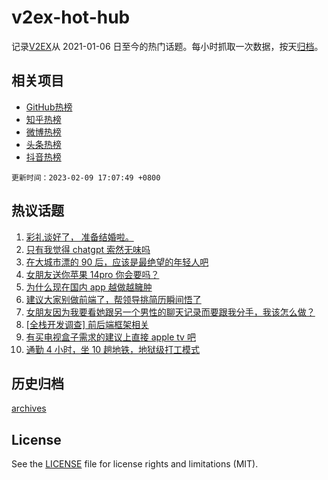 # v2ex-hot-hub

 记录[V2EX](https://www.v2ex.com/)从 2021-01-06 日至今的热门话题。每小时抓取一次数据，按天[归档](archives)。
 
 ## 相关项目

- [GitHub热榜](https://github.com/lonnyzhang423/github-hot-hub)
- [知乎热榜](https://github.com/lonnyzhang423/zhihu-hot-hub)
- [微博热榜](https://github.com/lonnyzhang423/weibo-hot-hub)
- [头条热榜](https://github.com/lonnyzhang423/toutiao-hot-hub)
- [抖音热榜](https://github.com/lonnyzhang423/douyin-hot-hub)


 `更新时间：2023-02-09 17:07:49 +0800`

## 热议话题

1. [彩礼谈好了， 准备结婚啦。](https://www.v2ex.com/t/914496)
1. [只有我觉得 chatgpt 索然无味吗](https://www.v2ex.com/t/914410)
1. [在大城市漂的 90 后，应该是最绝望的年轻人吧](https://www.v2ex.com/t/914439)
1. [女朋友送你苹果 14pro 你会要吗？](https://www.v2ex.com/t/914489)
1. [为什么现在国内 app 越做越臃肿](https://www.v2ex.com/t/914353)
1. [建议大家别做前端了，帮领导挑简历瞬间悟了](https://www.v2ex.com/t/914395)
1. [女朋友因为我要看她跟另一个男性的聊天记录而要跟我分手，我该怎么做？](https://www.v2ex.com/t/914624)
1. [[全栈开发调查] 前后端框架相关](https://www.v2ex.com/t/914389)
1. [有买电视盒子需求的建议上直接 apple tv 吧](https://www.v2ex.com/t/914472)
1. [通勤 4 小时，坐 10 趟地铁，地狱级打工模式](https://www.v2ex.com/t/914566)

## 历史归档

[archives](archives)

## License

See the [LICENSE](LICENSE) file for license rights and limitations (MIT).
